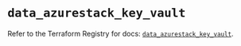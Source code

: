 # `data_azurestack_key_vault`

Refer to the Terraform Registry for docs: [`data_azurestack_key_vault`](https://registry.terraform.io/providers/hashicorp/azurestack/1.0.0/docs/data-sources/key_vault).
